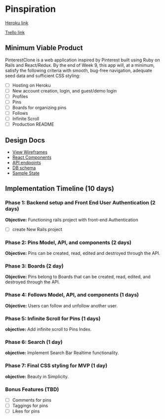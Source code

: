 # Pinspiration

[Heroku link][heroku]

[Trello link][trello]

[heroku]: http://www.herokuapp.com
[trello]: https://trello.com/b/8DdmFHNC/pinterest-clone-name-tbd

## Minimum Viable Product

PinterestClone is a web application inspired by Pinterest built using Ruby on Rails
and React/Redux. By the end of Week 9, this app will, at a minimum, satisfy the
following criteria with smooth, bug-free navigation, adequate seed data and
sufficient CSS styling:

- [ ] Hosting on Heroku
- [ ] New account creation, login, and guest/demo login
- [ ] Profiles
- [ ] Pins
- [ ] Boards for organizing pins
- [ ] Follows
- [ ] Infinite Scroll
- [ ] Production README

## Design Docs
* [View Wireframes][wireframes]
* [React Components][components]
* [API endpoints][api-endpoints]
* [DB schema][schema]
* [Sample State][sample-state]

[wireframes]: docs/wireframes
[components]: docs/component-hierarchy.md
[sample-state]: docs/sample-state.md
[api-endpoints]: docs/api-endpoints.md
[schema]: docs/schema.md

## Implementation Timeline (10 days)

### Phase 1: Backend setup and Front End User Authentication (2 days)

**Objective:** Functioning rails project with front-end Authentication

- [ ] create New Rails project

### Phase 2: Pins Model, API, and components (2 days)

**Objective:** Pins can be created, read, edited and destroyed through
the API.

### Phase 3: Boards (2 day)

**Objective:** Pins belong to Boards that can be created, read, edited, and destroyed through the API.

### Phase 4: Follows Model, API, and components (1 days)

**Objective:** Users can follow and unfollow another user.

### Phase 5: Infinite Scroll for Pins (1 days)

**objective:** Add infinite scroll to Pins Index.

### Phase 6: Search (1 day)

**objective:** Implement Search Bar Realtime functionality.

### Phase 7: Final CSS styling for MVP (1 day)

**objective:** Beauty in Simplicity.

### Bonus Features (TBD)
- [ ] Comments for pins
- [ ] Taggings for pins
- [ ] Likes for pins
